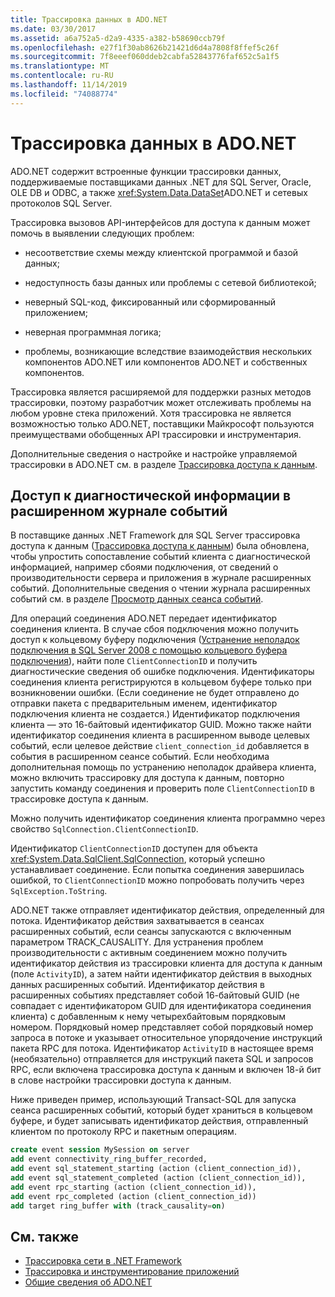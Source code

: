 ```yaml
---
title: Трассировка данных в ADO.NET
ms.date: 03/30/2017
ms.assetid: a6a752a5-d2a9-4335-a382-b58690ccb79f
ms.openlocfilehash: e27f1f30ab8626b21421d6d4a7808f8ffef5c26f
ms.sourcegitcommit: 7f8eeef060ddeb2cabfa52843776faf652c5a1f5
ms.translationtype: MT
ms.contentlocale: ru-RU
ms.lasthandoff: 11/14/2019
ms.locfileid: "74088774"
---
```

# <a name="data-tracing-in-adonet"></a>Трассировка данных в ADO.NET

ADO.NET содержит встроенные функции трассировки данных, поддерживаемые поставщиками данных .NET для SQL Server, Oracle, OLE DB и ODBC, а также <xref:System.Data.DataSet>ADO.NET и сетевых протоколов SQL Server.

Трассировка вызовов API-интерфейсов для доступа к данным может помочь в выявлении следующих проблем:

- несоответствие схемы между клиентской программой и базой данных;

- недоступность базы данных или проблемы с сетевой библиотекой;

- неверный SQL-код, фиксированный или сформированный приложением;

- неверная программная логика;

- проблемы, возникающие вследствие взаимодействия нескольких компонентов ADO.NET или компонентов ADO.NET и собственных компонентов.

Трассировка является расширяемой для поддержки разных методов трассировки, поэтому разработчик может отслеживать проблемы на любом уровне стека приложений. Хотя трассировка не является возможностью только ADO.NET, поставщики Майкрософт пользуются преимуществами обобщенных API трассировки и инструментария.

Дополнительные сведения о настройке и настройке управляемой трассировки в ADO.NET см. в разделе [Трассировка доступа к данным](https://docs.microsoft.com/previous-versions/sql/sql-server-2012/hh880086(v=msdn.10)).

## <a name="accessing-diagnostic-information-in-the-extended-events-log"></a>Доступ к диагностической информации в расширенном журнале событий

В поставщике данных .NET Framework для SQL Server трассировка доступа к данным ([Трассировка доступа к данным](https://docs.microsoft.com/previous-versions/sql/sql-server-2012/hh880086(v=msdn.10))) была обновлена, чтобы упростить сопоставление событий клиента с диагностической информацией, например сбоями подключения, от сведений о производительности сервера и приложения в журнале расширенных событий. Дополнительные сведения о чтении журнала расширенных событий см. в разделе [Просмотр данных сеанса событий](https://docs.microsoft.com/previous-versions/sql/sql-server-2012/hh710068(v=sql.110)).

Для операций соединения ADO.NET передает идентификатор соединения клиента. В случае сбоя подключения можно получить доступ к кольцевому буферу подключения ([Устранение неполадок подключения в SQL Server 2008 с помощью кольцевого буфера подключения](https://go.microsoft.com/fwlink/?LinkId=207752)), найти поле `ClientConnectionID` и получить диагностические сведения об ошибке подключения. Идентификаторы соединения клиента регистрируются в кольцевом буфере только при возникновении ошибки. (Если соединение не будет отправлено до отправки пакета с предварительным именем, идентификатор подключения клиента не создается.) Идентификатор подключения клиента — это 16-байтовый идентификатор GUID. Можно также найти идентификатор соединения клиента в расширенном выводе целевых событий, если целевое действие `client_connection_id` добавляется в события в расширенном сеансе событий. Если необходима дополнительная помощь по устранению неполадок драйвера клиента, можно включить трассировку для доступа к данным, повторно запустить команду соединения и проверить поле `ClientConnectionID` в трассировке доступа к данным.

Можно получить идентификатор соединения клиента программно через свойство `SqlConnection.ClientConnectionID`.

Идентификатор `ClientConnectionID` доступен для объекта <xref:System.Data.SqlClient.SqlConnection>, который успешно устанавливает соединение. Если попытка соединения завершилась ошибкой, то `ClientConnectionID` можно попробовать получить через `SqlException.ToString`.

ADO.NET также отправляет идентификатор действия, определенный для потока. Идентификатор действия захватывается в сеансах расширенных событий, если сеансы запускаются с включенным параметром TRACK_CAUSALITY. Для устранения проблем производительности с активным соединением можно получить идентификатор действия из трассировки клиента для доступа к данным (поле `ActivityID`), а затем найти идентификатор действия в выходных данных расширенных событий. Идентификатор действия в расширенных событиях представляет собой 16-байтовый GUID (не совпадает с идентификатором GUID для идентификатора соединения клиента) с добавленным к нему четырехбайтовым порядковым номером. Порядковый номер представляет собой порядковый номер запроса в потоке и указывает относительное упорядочение инструкций пакета RPC для потока. Идентификатор `ActivityID` в настоящее время (необязательно) отправляется для инструкций пакета SQL и запросов RPC, если включена трассировка доступа к данным и включен 18-й бит в слове настройки трассировки доступа к данным.

Ниже приведен пример, использующий Transact-SQL для запуска сеанса расширенных событий, который будет храниться в кольцевом буфере, и будет записывать идентификатор действия, отправленный клиентом по протоколу RPC и пакетным операциям.

```sql
create event session MySession on server
add event connectivity_ring_buffer_recorded,
add event sql_statement_starting (action (client_connection_id)),
add event sql_statement_completed (action (client_connection_id)),
add event rpc_starting (action (client_connection_id)),
add event rpc_completed (action (client_connection_id))
add target ring_buffer with (track_causality=on)
```

## <a name="see-also"></a>См. также

- [Трассировка сети в .NET Framework](../../network-programming/network-tracing.md)
- [Трассировка и инструментирование приложений](../../debug-trace-profile/tracing-and-instrumenting-applications.md)
- [Общие сведения об ADO.NET](ado-net-overview.md)
